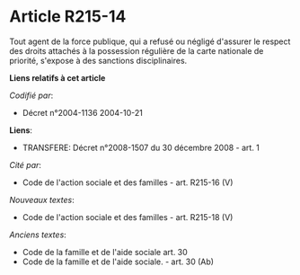 # Article R215-14

Tout agent de la force publique, qui a refusé ou négligé d'assurer le respect des droits attachés à la possession régulière
de la carte nationale de priorité, s'expose à des sanctions disciplinaires.

**Liens relatifs à cet article**

_Codifié par_:

  - Décret n°2004-1136 2004-10-21

**Liens**:

  - TRANSFERE: Décret n°2008-1507 du 30 décembre 2008 - art. 1

_Cité par_:

  - Code de l'action sociale et des familles - art. R215-16 (V)

_Nouveaux textes_:

  - Code de l'action sociale et des familles - art. R215-18 (V)

_Anciens textes_:

  - Code de la famille et de l'aide sociale art. 30
  - Code de la famille et de l'aide sociale. - art. 30 (Ab)
